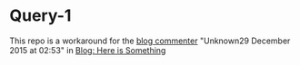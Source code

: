 # Query-1
This repo is a workaround for the [blog commenter](http://unmeshasreeveni.blogspot.in/2015/12/partitioning-data-using-hadoop.html?showComment=1451386394124#c874816792712384352) "Unknown29 December 2015 at 02:53" in 
[Blog: Here is Something](http://unmeshasreeveni.blogspot.in)


